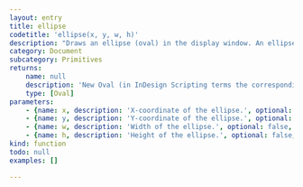 ```yaml
---
layout: entry
title: ellipse
codetitle: 'ellipse(x, y, w, h)'
description: "Draws an ellipse (oval) in the display window. An ellipse with an equal width and height is a circle.\nThe first two parameters set the location, the third sets the width, and the fourth sets the height."
category: Document
subcategory: Primitives
returns:
    name: null
    description: 'New Oval (in InDesign Scripting terms the corresponding type is Oval, not Ellipse).'
    type: [Oval]
parameters:
    - {name: x, description: 'X-coordinate of the ellipse.', optional: false, type: [Number]}
    - {name: y, description: 'Y-coordinate of the ellipse.', optional: false, type: [Number]}
    - {name: w, description: 'Width of the ellipse.', optional: false, type: [Number]}
    - {name: h, description: 'Height of the ellipse.', optional: false, type: [Number]}
kind: function
todo: null
examples: []

---
```

